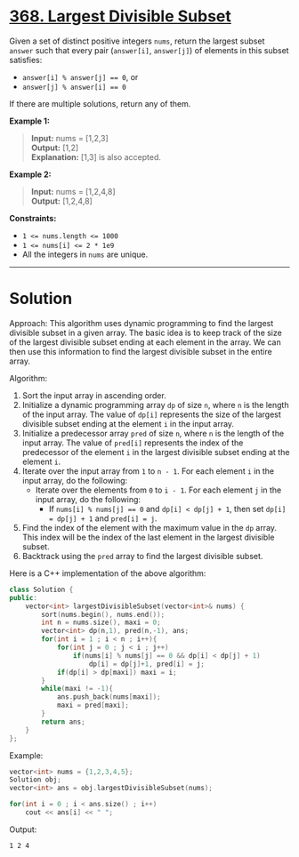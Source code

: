 # [368. Largest Divisible Subset](https://leetcode.com/problems/largest-divisible-subset/)

Given a set of distinct positive integers `nums`, return the largest subset `answer` such that every pair (`answer[i]`, `answer[j]`) of elements in this subset satisfies:

- `answer[i] % answer[j] == 0`, or
- `answer[j] % answer[i] == 0`

If there are multiple solutions, return any of them.

**Example 1:**

>**Input:** nums = [1,2,3]<br>
**Output:** [1,2]<br>
**Explanation:** [1,3] is also accepted.

**Example 2:**

>**Input:** nums = [1,2,4,8]<br>
**Output:** [1,2,4,8]
 

**Constraints:**

- `1 <= nums.length <= 1000`
- `1 <= nums[i] <= 2 * 1e9`
- All the integers in `nums` are unique.
---
# Solution
Approach:
This algorithm uses dynamic programming to find the largest divisible subset in a given array. The basic idea is to keep track of the size of the largest divisible subset ending at each element in the array. We can then use this information to find the largest divisible subset in the entire array.

Algorithm:
1. Sort the input array in ascending order.
2. Initialize a dynamic programming array `dp` of size `n`, where `n` is the length of the input array. The value of `dp[i]` represents the size of the largest divisible subset ending at the element `i` in the input array.
3. Initialize a predecessor array `pred` of size `n`, where `n` is the length of the input array. The value of `pred[i]` represents the index of the predecessor of the element `i` in the largest divisible subset ending at the element `i`.
4. Iterate over the input array from `1` to `n - 1`. For each element `i` in the input array, do the following:
    * Iterate over the elements from `0` to `i - 1`. For each element `j` in the input array, do the following:
        * If `nums[i] % nums[j] == 0` and `dp[i] < dp[j] + 1`, then set `dp[i] = dp[j] + 1` and `pred[i] = j`.
5. Find the index of the element with the maximum value in the `dp` array. This index will be the index of the last element in the largest divisible subset.
6. Backtrack using the `pred` array to find the largest divisible subset.

Here is a C++ implementation of the above algorithm:
```c++
class Solution {
public:
    vector<int> largestDivisibleSubset(vector<int>& nums) {
        sort(nums.begin(), nums.end());
        int n = nums.size(), maxi = 0;
        vector<int> dp(n,1), pred(n,-1), ans;
        for(int i = 1 ; i < n ; i++){
            for(int j = 0 ; j < i ; j++)
                if(nums[i] % nums[j] == 0 && dp[i] < dp[j] + 1)
                    dp[i] = dp[j]+1, pred[i] = j;
            if(dp[i] > dp[maxi]) maxi = i;
        }
        while(maxi != -1){
            ans.push_back(nums[maxi]);
            maxi = pred[maxi];
        }
        return ans;
    }
};
```

Example:

```c++
vector<int> nums = {1,2,3,4,5};
Solution obj;
vector<int> ans = obj.largestDivisibleSubset(nums);

for(int i = 0 ; i < ans.size() ; i++)
    cout << ans[i] << " ";
```

Output:

```
1 2 4
```